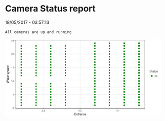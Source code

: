 Camera Status report
================
18/05/2017 - 03:57:13

    All cameras are up and running

![](camreport_files/figure-markdown_github/unnamed-chunk-2-1.png)
